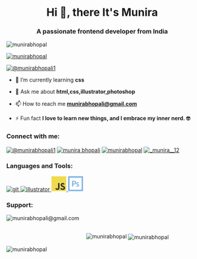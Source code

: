 <h1 align="center">Hi 👋, there It's Munira</h1>
<h3 align="center">A passionate frontend developer from India</h3>

<p align="left"> <img src="https://komarev.com/ghpvc/?username=munirabhopal&label=Profile%20views&color=0e75b6&style=flat" alt="munirabhopal" /> </p>

<p align="left"> <a href="https://github.com/ryo-ma/github-profile-trophy"><img src="https://github-profile-trophy.vercel.app/?username=munirabhopal" alt="munirabhopal" /></a> </p>

<p align="left"> <a href="https://twitter.com/@munirabhopali1" target="blank"><img src="https://img.shields.io/twitter/follow/@munirabhopali1?logo=twitter&style=for-the-badge" alt="@munirabhopali1" /></a> </p>

- 🌱 I’m currently learning **css**

- 💬 Ask me about **html,css,illustrator,photoshop**

- 📫 How to reach me **munirabhopali@gmail.com**

- ⚡ Fun fact **I love to learn new things, and I embrace my inner nerd. 🤓**

<h3 align="left">Connect with me:</h3>
<p align="left">
<a href="https://twitter.com/@munirabhopali1" target="blank"><img align="center" src="https://cdn.jsdelivr.net/npm/simple-icons@3.0.1/icons/twitter.svg" alt="@munirabhopali1" height="30" width="40" /></a>
<a href="https://linkedin.com/in/munira bhopali" target="blank"><img align="center" src="https://cdn.jsdelivr.net/npm/simple-icons@3.0.1/icons/linkedin.svg" alt="munira bhopali" height="30" width="40" /></a>
<a href="https://fb.com/munirabhopal" target="blank"><img align="center" src="https://cdn.jsdelivr.net/npm/simple-icons@3.0.1/icons/facebook.svg" alt="munirabhopal" height="30" width="40" /></a>
<a href="https://instagram.com/_munira__12" target="blank"><img align="center" src="https://cdn.jsdelivr.net/npm/simple-icons@3.0.1/icons/instagram.svg" alt="_munira__12" height="30" width="40" /></a>
</p>

<h3 align="left">Languages and Tools:</h3>
<p align="left"> <a href="https://git-scm.com/" target="_blank"> <img src="https://www.vectorlogo.zone/logos/git-scm/git-scm-icon.svg" alt="git" width="40" height="40"/> </a> <a href="https://www.adobe.com/in/products/illustrator.html" target="_blank"> <img src="https://www.vectorlogo.zone/logos/adobe_illustrator/adobe_illustrator-icon.svg" alt="illustrator" width="40" height="40"/> </a> <a href="https://developer.mozilla.org/en-US/docs/Web/JavaScript" target="_blank"> <img src="https://raw.githubusercontent.com/devicons/devicon/master/icons/javascript/javascript-original.svg" alt="javascript" width="40" height="40"/> </a> <a href="https://www.photoshop.com/en" target="_blank"> <img src="https://raw.githubusercontent.com/devicons/devicon/master/icons/photoshop/photoshop-line.svg" alt="photoshop" width="40" height="40"/> </a> </p>

<h3 align="left">Support:</h3>
<p><a href="https://www.buymeacoffee.com/munirabhopali@gmail.com"> <img align="left" src="https://cdn.buymeacoffee.com/buttons/v2/default-yellow.png" height="50" width="210" alt="munirabhopali@gmail.com" /></a></p><br><br>

<p><img align="left" src="https://github-readme-stats.vercel.app/api/top-langs?username=munirabhopal&show_icons=true&locale=en&layout=compact" alt="munirabhopal" /></p>

<p>&nbsp;<img align="center" src="https://github-readme-stats.vercel.app/api?username=munirabhopal&show_icons=true&locale=en" alt="munirabhopal" /></p>

<p><img align="center" src="https://github-readme-streak-stats.herokuapp.com/?user=munirabhopal&" alt="munirabhopal" /></p>
